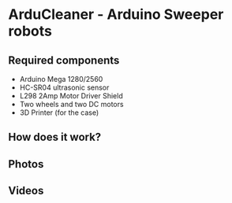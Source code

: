 # ArduCleaner - Arduino Sweeper robots

## Required components

- Arduino Mega 1280/2560
- HC-SR04 ultrasonic sensor
- L298 2Amp Motor Driver Shield
- Two wheels and two DC motors
- 3D Printer (for the case)

## How does it work?

## Photos

## Videos
